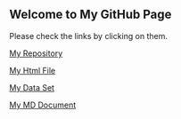 ## Welcome to My GitHub Page 

Please check the links by clicking on them.

[My Repository](https://github.com/BU-IE-360/spring24-furkancelen)

[My Html File](https://bu-ie-360.github.io/spring24-furkancelen/IE360HW1.html) 

[My Data Set](https://bu-ie-360.github.io/spring24-furkancelen/IE360HW1.md) 


[My MD Document](https://bu-ie-360.github.io/spring24-furkancelen/study_performance.csv) 


